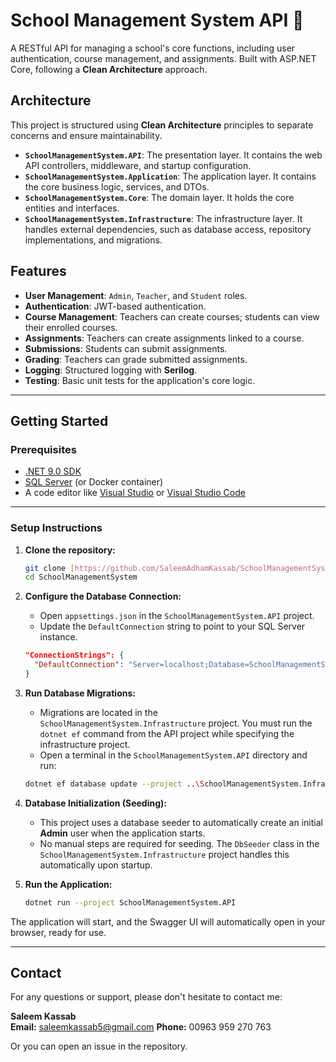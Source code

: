 # School Management System API 🏫

A RESTful API for managing a school's core functions, including user authentication, course management, and assignments. Built with ASP.NET Core, following a **Clean Architecture** approach.

## Architecture

This project is structured using **Clean Architecture** principles to separate concerns and ensure maintainability.

* **`SchoolManagementSystem.API`**: The presentation layer. It contains the web API controllers, middleware, and startup configuration.
* **`SchoolManagementSystem.Application`**: The application layer. It contains the core business logic, services, and DTOs.
* **`SchoolManagementSystem.Core`**: The domain layer. It holds the core entities and interfaces.
* **`SchoolManagementSystem.Infrastructure`**: The infrastructure layer. It handles external dependencies, such as database access, repository implementations, and migrations.

## Features

* **User Management**: `Admin`, `Teacher`, and `Student` roles.
* **Authentication**: JWT-based authentication.
* **Course Management**: Teachers can create courses; students can view their enrolled courses.
* **Assignments**: Teachers can create assignments linked to a course.
* **Submissions**: Students can submit assignments.
* **Grading**: Teachers can grade submitted assignments.
* **Logging**: Structured logging with **Serilog**.
* **Testing**: Basic unit tests for the application's core logic.

---

## Getting Started

### Prerequisites

* [.NET 9.0 SDK](https://dotnet.microsoft.com/download/dotnet/9.0)
* [SQL Server](https://www.microsoft.com/sql-server/sql-server-downloads) (or Docker container)
* A code editor like [Visual Studio](https://visualstudio.microsoft.com/vs/) or [Visual Studio Code](https://code.visualstudio.com/)

---

### Setup Instructions

1.  **Clone the repository:**

    ```bash
    git clone [https://github.com/SaleemAdhamKassab/SchoolManagementSystem.git](https://github.com/SaleemAdhamKassab/SchoolManagementSystem.git)
    cd SchoolManagementSystem
    ```

2.  **Configure the Database Connection:**
    * Open `appsettings.json` in the `SchoolManagementSystem.API` project.
    * Update the `DefaultConnection` string to point to your SQL Server instance.


    ```json
    "ConnectionStrings": {
      "DefaultConnection": "Server=localhost;Database=SchoolManagementSystemDb;Trusted_Connection=True;TrustServerCertificate=True"
    }
    ```

3.  **Run Database Migrations:**
    * Migrations are located in the `SchoolManagementSystem.Infrastructure` project. You must run the `dotnet ef` command from the API project while specifying the infrastructure project.
    * Open a terminal in the `SchoolManagementSystem.API` directory and run:

    ```bash
    dotnet ef database update --project ..\SchoolManagementSystem.Infrastructure
    ```

4.  **Database Initialization (Seeding):**
    * This project uses a database seeder to automatically create an initial **Admin** user when the application starts.
    * No manual steps are required for seeding. The `DbSeeder` class in the `SchoolManagementSystem.Infrastructure` project handles this automatically upon startup.

5.  **Run the Application:**

    ```bash
    dotnet run --project SchoolManagementSystem.API
    ```

The application will start, and the Swagger UI will automatically open in your browser, ready for use.

---

## Contact

For any questions or support, please don't hesitate to contact me:<br>

**Saleem Kassab** <br>
**Email:** saleemkassab5@gmail.com
**Phone:** 00963 959 270 763

Or you can open an issue in the repository.
